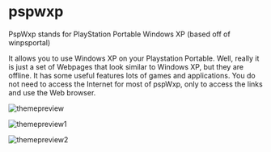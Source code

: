 # pspwxp

PspWxp stands for PlayStation Portable Windows XP (based off of winpsportal) 

It allows you to use Windows XP on your Playstation Portable. Well, really it is just a set of Webpages that look similar to Windows XP, but they are offline. It has some useful features lots of games and applications. You do not need to access the Internet for most of pspWxp, only to access the links and use the Web browser.

![themepreview](https://cloud.githubusercontent.com/assets/11879769/25913166/9a859d9c-356e-11e7-9de8-43b38e0cb46c.jpg)

![themepreview1](https://cloud.githubusercontent.com/assets/11879769/25913165/9a83998e-356e-11e7-9f46-71d49cf28fcc.jpg)

![themepreview2](https://cloud.githubusercontent.com/assets/11879769/25913167/9a8746e2-356e-11e7-9c88-2e80bdbbe0b6.jpg)
